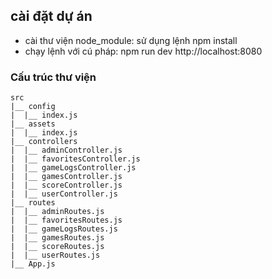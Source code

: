 ## cài đặt dự án

- cài thư viện node_module: sử dụng lệnh npm install
- chạy lệnh với cú pháp: npm run dev http://localhost:8080

### Cấu trúc thư viện

```
src
|__ config
|  |__ index.js
|__ assets
|  |__ index.js
|__ controllers
|  |__ adminController.js
|  |__ favoritesController.js
|  |__ gameLogsController.js
|  |__ gamesController.js
|  |__ scoreController.js
|  |__ userController.js
|__ routes
|  |__ adminRoutes.js
|  |__ favoritesRoutes.js
|  |__ gameLogsRoutes.js
|  |__ gamesRoutes.js
|  |__ scoreRoutes.js
|  |__ userRoutes.js
|__ App.js
```
